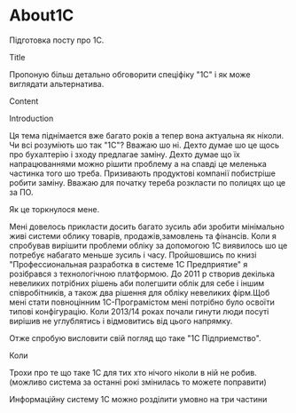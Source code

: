 # About1C 

Підготовка посту про 1С.


Title

Пропоную більш детально обговорити спеціфіку "1C" і як може виглядати альтернатива.

Content

Introduction

Ця тема піднімается вже багато років а тепер вона актуальна як ніколи. Чи всі розуміють шо так "1C"? Вважаю шо ні. Дехто думае шо це щось про бухалтерію і зходу предлагае заміну. Дехто думае що їx напрацюваннями можно рішити проблему а на спавді це меленька частинка того шо треба. Призивають продуктові компанії побистріше робити заміну. Вважаю для початку тереба розкласти по полицях що це за ПО.


Як це торкнулося мене.

Мені довелось прикласти досить багато зусиль аби зробити мінімально живі системи облику товарів, продажів,замовлень та фінансів. Коли я спробував вирішити проблеми обліку за допомогою 1С виявилось шо це потребує набагато меньше зусиль і часу.  Пройшовшись по книзі "Профессиональная разработка в системе 1С Предприятие" я розібрався з технологічною платформою. До 2011 р  створив декілька невеликих потрібних рішень аби полегшити облік для себе і іншим співробітників, а також два рішення для обліку невеликих фірм.Щоб мені стати повноцінним 1С-Програмістом мені потрібно було освоїти типові конфігурацію. Коли 2013/14 роках почали гинути люди посуті вирішив не углублятись і відмовитись від цього напрямку. 

Отже спробую висловити свій погляд що таке "1C Підприемство".

Коли 



Трохи про те що таке 1С для тих хто нічого ніколи в ній не робив.
(можливо система за останні рокі змінилась то можете поправити)

Информаційну систему 1С можно розділити умовно на три частини 